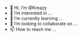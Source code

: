 - 👋 Hi, I’m @Kreazy
- 👀 I’m interested in ...
- 🌱 I’m currently learning ...
- 💞️ I’m looking to collaborate on ...
- 📫 How to reach me ...

<!---
Kreazy/Kreazy is a ✨ special ✨ repository because its `README.md` (this file) appears on your GitHub profile.
You can click the Preview link to take a look at your changes.
--->
